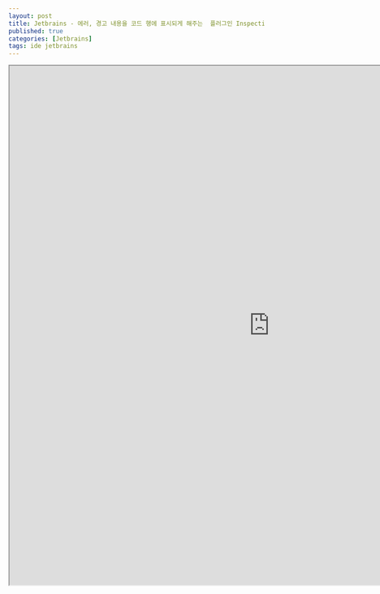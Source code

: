 ```yaml
---
layout: post
title: Jetbrains - 에러, 경고 내용을 코드 행에 표시되게 해주는  플러그인 Inspection Lens 소개
published: true
categories: [Jetbrains]
tags: ide jetbrains
---
```

<iframe width="1024" height="1024" src="https://docs.google.com/document/d/e/2PACX-1vTAzKovAkXbK1L_BVpL1AHvt5hnePf3ZQbQxCofp9-J0s0BPADdEDZMOxRg_xXrwsvJ_B3uZ_SqeWAK/pub?embedded=true"></iframe>  
  

